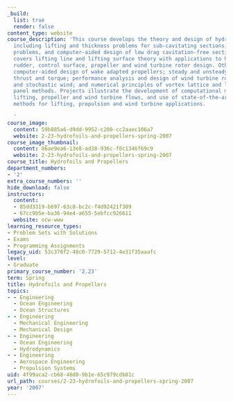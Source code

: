 ```yaml
---
_build:
  list: true
  render: false
content_type: website
course_description: 'This course develops the theory and design of hydrofoil sections,
  including lifting and thickness problems for sub-cavitating sections, unsteady flow
  problems, and computer-aided design of low drag cavitation-free sections. It also
  covers lifting line and lifting surface theory with applications to hydrofoil craft,
  rudder, control surface, propeller and wind turbine rotor design. Other topics include
  computer-aided design of wake adapted propellers; steady and unsteady propeller
  thrust and torque; performance analysis and design of wind turbine rotors in steady
  and stochastic wind; and numerical principles of vortex lattice and lifting surface
  panel methods. Projects illustrate the development of computational methods for
  lifting, propeller and wind turbine flows, and use of state-of-the-art simulation
  methods for lifting, propulsion and wind turbine applications.

  '
course_image:
  content: 59b885a6-d9dd-9952-c200-cc2aaec106a7
  website: 2-23-hydrofoils-and-propellers-spring-2007
course_image_thumbnail:
  content: 86ae9ea6-13e8-ad38-936c-f0c1346f69c9
  website: 2-23-hydrofoils-and-propellers-spring-2007
course_title: Hydrofoils and Propellers
department_numbers:
- '2'
extra_course_numbers: ''
hide_download: false
instructors:
  content:
  - 85dd3319-b697-63c8-bc2c-f4d92421f309
  - 67cc9b5e-ba36-94e4-a655-5ebfcc926611
  website: ocw-www
learning_resource_types:
- Problem Sets with Solutions
- Exams
- Programming Assignments
legacy_uid: 53c378f2-48c0-7729-5712-4e31f35aaafc
level:
- Graduate
primary_course_number: '2.23'
term: Spring
title: Hydrofoils and Propellers
topics:
- - Engineering
  - Ocean Engineering
  - Ocean Structures
- - Engineering
  - Mechanical Engineering
  - Mechanical Design
- - Engineering
  - Ocean Engineering
  - Hydrodynamics
- - Engineering
  - Aerospace Engineering
  - Propulsion Systems
uid: 4f99aca2-cb68-48d0-9b1e-65c979cdb81c
url_path: courses/2-23-hydrofoils-and-propellers-spring-2007
year: '2007'
---
```


